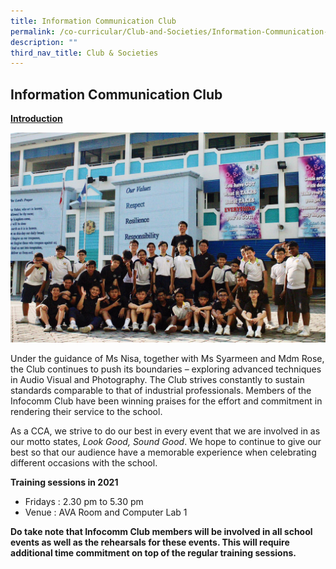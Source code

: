 ```yaml
---
title: Information Communication Club
permalink: /co-curricular/Club-and-Societies/Information-Communication-Club/
description: ""
third_nav_title: Club & Societies
---
```

## Information Communication Club

**<u>Introduction</u>**

![](/images/20191025_Infocomm_image1.jpeg)

Under the guidance of Ms Nisa, together with Ms Syarmeen and Mdm Rose, the Club continues to push its boundaries – exploring advanced techniques in Audio Visual and Photography. The Club strives constantly to sustain standards comparable to that of industrial professionals. Members of the Infocomm Club have been winning praises for the effort and commitment in rendering their service to the school.

As a CCA, we strive to do our best in every event that we are involved in as our motto states, _Look Good, Sound Good_. We hope to continue to give our best so that our audience have a memorable experience when celebrating different occasions with the school.

  

**Training sessions in 2021**  

*   Fridays : 2.30 pm to 5.30 pm
*   Venue : AVA Room and Computer Lab 1

  

**Do take note that Infocomm Club members will be involved in all school events as well as the rehearsals for these events. This will require additional time commitment on top of the regular training sessions.**

